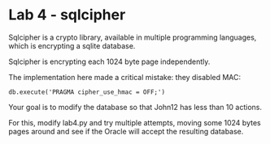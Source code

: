 # Lab 4 - sqlcipher

Sqlcipher is a crypto library, available in multiple programming languages, which is encrypting a sqlite database.

Sqlcipher is encrypting each 1024 byte page independently.

The implementation here made a critical mistake: they disabled MAC:

    db.execute('PRAGMA cipher_use_hmac = OFF;')

Your goal is to modify the database so that John12 has less than 10 actions.

For this, modify lab4.py and try multiple attempts, moving some 1024 bytes pages around and see if the Oracle will accept the resulting database.

